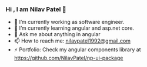 ### Hi , I am Nilav Patel 👋

- 🔭 I’m currently working as software engineer.
- 🌱 I’m currently learning angular and asp.net core.
- 💬 Ask me about anything in angular
- 📫 How to reach me: nilavpatel1992@gmail.com
- ⚡ Portfolio: Check my angular components library at https://github.com/NilavPatel/np-ui-package
